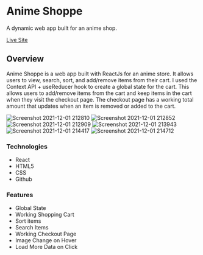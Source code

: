 # Anime Shoppe

A dynamic web app built for an anime shop.

[Live Site](https://anime-shoppe.netlify.app/)

## Overview

Anime Shoppe is a web app built with ReactJs for an anime store. It allows users to view, search, sort, and add/remove items from their cart. I used the Context API + useReducer hook to create a global state for the cart. This allows users to add/remove items from the cart and keep items in the cart when they visit the checkout page. The checkout page has a working total amount that updates when an item is removed or added to the cart.

![Screenshot 2021-12-01 212810](https://user-images.githubusercontent.com/93169407/144346452-409261e6-76af-4294-b1fe-aba5ac886793.png)
![Screenshot 2021-12-01 212852](https://user-images.githubusercontent.com/93169407/144346442-30784587-efee-484e-abef-d8508e46221b.png)
![Screenshot 2021-12-01 212909](https://user-images.githubusercontent.com/93169407/144346437-5f4823e1-4d83-4252-b95d-bc4436de8138.png)
![Screenshot 2021-12-01 213943](https://user-images.githubusercontent.com/93169407/144347554-ff4c90ab-661a-4a74-b4c1-0444fa8b7e0c.png)
![Screenshot 2021-12-01 214417](https://user-images.githubusercontent.com/93169407/144348111-7642f281-f667-4b88-9fc9-3b715fd6e84f.png)
![Screenshot 2021-12-01 214712](https://user-images.githubusercontent.com/93169407/144348412-09813f62-bea4-4084-a7e4-c9057516b6ae.png)


### Technologies

* React
* HTML5
* CSS
* Github

### Features

* Global State
* Working Shopping Cart
* Sort items
* Search Items
* Working Checkout Page
* Image Change on Hover
* Load More Data on Click
